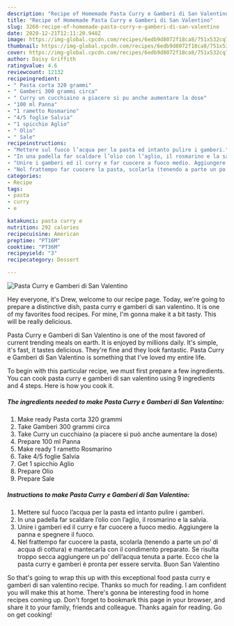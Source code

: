 ```yaml
---
description: "Recipe of Homemade Pasta Curry e Gamberi di San Valentino"
title: "Recipe of Homemade Pasta Curry e Gamberi di San Valentino"
slug: 3268-recipe-of-homemade-pasta-curry-e-gamberi-di-san-valentino
date: 2020-12-21T12:11:20.948Z
image: https://img-global.cpcdn.com/recipes/6edb9d8072f18ca8/751x532cq70/pasta-curry-e-gamberi-di-san-valentino-recipe-main-photo.jpg
thumbnail: https://img-global.cpcdn.com/recipes/6edb9d8072f18ca8/751x532cq70/pasta-curry-e-gamberi-di-san-valentino-recipe-main-photo.jpg
cover: https://img-global.cpcdn.com/recipes/6edb9d8072f18ca8/751x532cq70/pasta-curry-e-gamberi-di-san-valentino-recipe-main-photo.jpg
author: Daisy Griffith
ratingvalue: 4.6
reviewcount: 12132
recipeingredient:
- " Pasta corta 320 grammi"
- " Gamberi 300 grammi circa"
- " Curry un cucchiaino a piacere si pu anche aumentare la dose"
- "100 ml Panna"
- "1 rametto Rosmarino"
- "4/5 foglie Salvia"
- "1 spicchio Aglio"
- " Olio"
- " Sale"
recipeinstructions:
- "Mettere sul fuoco l’acqua per la pasta ed intanto pulire i gamberi."
- "In una padella far scaldare l’olio con l’aglio, il rosmarino e la salvia."
- "Unire i gamberi ed il curry e far cuocere a fuoco medio. Aggiungere la panna e spegnere il fuoco."
- "Nel frattempo far cuocere la pasta, scolarla (tenendo a parte un po’ di acqua di cottura) e mantecarla con il condimento preparato. Se risulta troppo secca aggiungere un po’ dell’acqua tenuta a parte. Ecco che la pasta curry e gamberi è pronta per essere servita. Buon San Valentino"
categories:
- Recipe
tags:
- pasta
- curry
- e

katakunci: pasta curry e 
nutrition: 292 calories
recipecuisine: American
preptime: "PT16M"
cooktime: "PT36M"
recipeyield: "3"
recipecategory: Dessert

---
```



![Pasta Curry e Gamberi di San Valentino](https://img-global.cpcdn.com/recipes/6edb9d8072f18ca8/751x532cq70/pasta-curry-e-gamberi-di-san-valentino-recipe-main-photo.jpg)

Hey everyone, it's Drew, welcome to our recipe page. Today, we're going to prepare a distinctive dish, pasta curry e gamberi di san valentino. It is one of my favorites food recipes. For mine, I'm gonna make it a bit tasty. This will be really delicious.



Pasta Curry e Gamberi di San Valentino is one of the most favored of current trending meals on earth. It is enjoyed by millions daily. It's simple, it's fast, it tastes delicious. They're fine and they look fantastic. Pasta Curry e Gamberi di San Valentino is something that I've loved my entire life.


To begin with this particular recipe, we must first prepare a few ingredients. You can cook pasta curry e gamberi di san valentino using 9 ingredients and 4 steps. Here is how you cook it.

<!--inarticleads1-->

##### The ingredients needed to make Pasta Curry e Gamberi di San Valentino:

1. Make ready  Pasta corta 320 grammi
1. Take  Gamberi 300 grammi circa
1. Take  Curry un cucchiaino (a piacere si può anche aumentare la dose)
1. Prepare 100 ml Panna
1. Make ready 1 rametto Rosmarino
1. Take 4/5 foglie Salvia
1. Get 1 spicchio Aglio
1. Prepare  Olio
1. Prepare  Sale




<!--inarticleads2-->

##### Instructions to make Pasta Curry e Gamberi di San Valentino:

1. Mettere sul fuoco l’acqua per la pasta ed intanto pulire i gamberi.
1. In una padella far scaldare l’olio con l’aglio, il rosmarino e la salvia.
1. Unire i gamberi ed il curry e far cuocere a fuoco medio. Aggiungere la panna e spegnere il fuoco.
1. Nel frattempo far cuocere la pasta, scolarla (tenendo a parte un po’ di acqua di cottura) e mantecarla con il condimento preparato. Se risulta troppo secca aggiungere un po’ dell’acqua tenuta a parte. Ecco che la pasta curry e gamberi è pronta per essere servita. Buon San Valentino




So that's going to wrap this up with this exceptional food pasta curry e gamberi di san valentino recipe. Thanks so much for reading. I am confident you will make this at home. There's gonna be interesting food in home recipes coming up. Don't forget to bookmark this page in your browser, and share it to your family, friends and colleague. Thanks again for reading. Go on get cooking!
